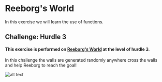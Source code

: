 # Reeborg's World 

In this exercise we will learn the use of functions.

## Challenge: Hurdle 3

#### This exercise is performed on [Reeborg's World](https://reeborg.ca/reeborg.html?lang=en&mode=python&menu=worlds%2Fmenus%2Freeborg_intro_en.json&name=Hurdle%203&url=worlds%2Ftutorial_en%2Fhurdle3.json) at the level of hurdle 3. 


In this challenge the walls are generated randomly anywhere cross the walls and help Reeborg to reach the goal!

![alt text](https://lh3.googleusercontent.com/proxy/WdVDcMpf3je-MtypGJmb6uhs1v9KKRA0yYURyqPfafk1tA6U5JheaW7zrpcGXlZc0s6tVBt1SvaR1DE0xA)

